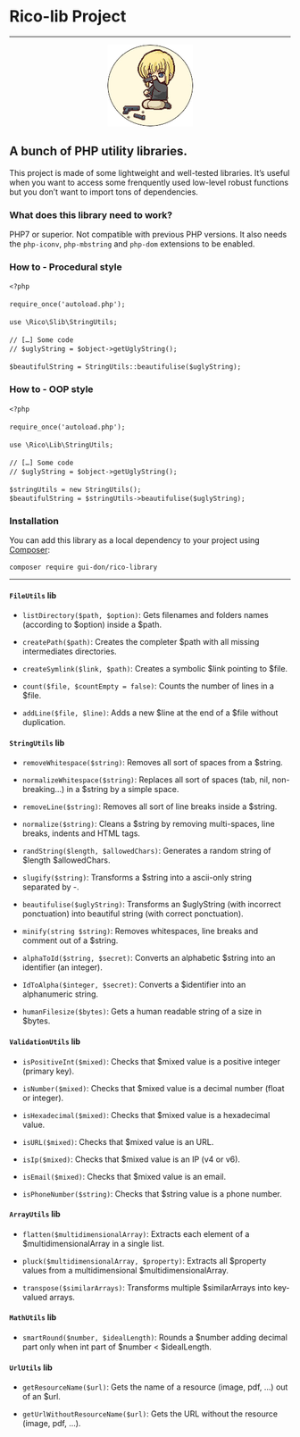 # Rico-lib Project #

---

<p align="center"><img src="rico.png" /></p>


## A bunch of PHP utility libraries. ##

This project is made of some lightweight and well-tested libraries.
It’s useful when you want to access some frenquently used low-level robust functions but you don’t want to import tons of dependencies.

### What does this library need to work? ###

PHP7 or superior. Not compatible with previous PHP versions.
It also needs the `php-iconv`, `php-mbstring` and `php-dom` extensions to be enabled.

### How to - Procedural style ###

    <?php

    require_once('autoload.php');

    use \Rico\Slib\StringUtils;

    // […] Some code
    // $uglyString = $object->getUglyString();

    $beautifulString = StringUtils::beautifulise($uglyString);

### How to - OOP style ###

    <?php

    require_once('autoload.php');

    use \Rico\Lib\StringUtils;

    // […] Some code
    // $uglyString = $object->getUglyString();

    $stringUtils = new StringUtils();
    $beautifulString = $stringUtils->beautifulise($uglyString);

### Installation ###

You can add this library as a local dependency to your project using [Composer](https://getcomposer.org/):

    composer require gui-don/rico-library

---

#### `FileUtils` lib ####

- `listDirectory($path, $option)`: Gets filenames and folders names (according to $option) inside a $path.

- `createPath($path)`: Creates the completer $path with all missing intermediates directories.

- `createSymlink($link, $path)`: Creates a symbolic $link pointing to $file.

- `count($file, $countEmpty = false)`: Counts the number of lines in a $file.

- `addLine($file, $line)`: Adds a new $line at the end of a $file without duplication.


#### `StringUtils` lib ####

- `removeWhitespace($string)`: Removes all sort of spaces from a $string.

- `normalizeWhitespace($string)`: Replaces all sort of spaces (tab, nil, non-breaking…) in a $string by a simple space.

- `removeLine($string)`: Removes all sort of line breaks inside a $string.

- `normalize($string)`: Cleans a $string by removing multi-spaces, line breaks, indents and HTML tags.

- `randString($length, $allowedChars)`: Generates a random string of $length $allowedChars.

- `slugify($string)`: Transforms a $string into a ascii-only string separated by -.

- `beautifulise($uglyString)`: Transforms an $uglyString (with incorrect ponctuation) into beautiful string (with correct ponctuation).

- `minify(string $string)`: Removes whitespaces, line breaks and comment out of a $string.

- `alphaToId($string, $secret)`: Converts an alphabetic $string into an identifier (an integer).

- `IdToAlpha($integer, $secret)`: Converts a $identifier into an alphanumeric string.

- `humanFilesize($bytes)`: Gets a human readable string of a size in $bytes.

#### `ValidationUtils` lib ####

- `isPositiveInt($mixed)`: Checks that $mixed value is a positive integer (primary key).

- `isNumber($mixed)`: Checks that $mixed value is a decimal number (float or integer).

- `isHexadecimal($mixed)`: Checks that $mixed value is a hexadecimal value.

- `isURL($mixed)`: Checks that $mixed value is an URL.

- `isIp($mixed)`: Checks that $mixed value is an IP (v4 or v6).

- `isEmail($mixed)`: Checks that $mixed value is an email.

- `isPhoneNumber($string)`: Checks that $string value is a phone number.


#### `ArrayUtils` lib ####

- `flatten($multidimensionalArray)`: Extracts each element of a $multidimensionalArray in a single list.

- `pluck($multidimensionalArray, $property)`: Extracts all $property values from a multidimensional $multidimensionalArray.

- `transpose($similarArrays)`: Transforms multiple $similarArrays into key-valued arrays.

#### `MathUtils` lib ####

- `smartRound($number, $idealLength)`: Rounds a $number adding decimal part only when int part of $number < $idealLength.

#### `UrlUtils` lib ####

- `getResourceName($url)`: Gets the name of a resource (image, pdf, …) out of an $url.

- `getUrlWithoutResourceName($url)`: Gets the URL without the resource (image, pdf, …).
